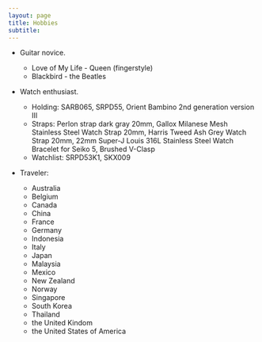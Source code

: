 ```yaml
---
layout: page
title: Hobbies
subtitle:
---
```

* Guitar novice.
  * Love of My Life - Queen (fingerstyle)
  * Blackbird - the Beatles

* Watch enthusiast.
  * Holding: SARB065, SRPD55, Orient Bambino 2nd generation version III
   * Straps: Perlon strap dark gray 20mm, Gallox Milanese Mesh Stainless Steel Watch Strap 20mm, Harris Tweed Ash Grey Watch Strap 20mm, 22mm Super-J Louis 316L Stainless Steel Watch Bracelet for Seiko 5, Brushed V-Clasp
  * Watchlist: SRPD53K1, SKX009

* Traveler:
  * Australia
  * Belgium
  * Canada
  * China
  * France
  * Germany
  * Indonesia
  * Italy
  * Japan
  * Malaysia
  * Mexico
  * New Zealand
  * Norway
  * Singapore
  * South Korea
  * Thailand
  * the United Kindom
  * the United States of America
